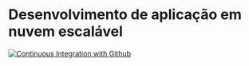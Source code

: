 # Desenvolvimento de aplicação em nuvem escalável

[![Continuous Integration with Github](https://github.com/hadesfranklyn/Desenvolvimento-de-aplicativo-em-nuvem-escal-vel/actions/workflows/docker-publish.yml/badge.svg)](https://github.com/hadesfranklyn/Desenvolvimento-de-aplicativo-em-nuvem-escal-vel/actions/workflows/docker-publish.yml)

